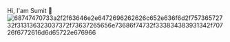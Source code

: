  Hi, I'am Sumit 👋
 ![68747470733a2f2f63646e2e6472696262626c652e636f6d2f75736572732f313136323037372f73637265656e73686f74732f333834383931342f70726f6772616d6d65722e676966](https://github.com/CodeSavvy-Sumit/CodeSavvy-Sumit/assets/160934225/52b1ec8a-94f1-4574-97e4-0f57e05e476d)


<!--
**CodeSavvy-Sumit/CodeSavvy-Sumit** is a ✨ _special_ ✨ repository because its `README.md` (this file) appears on your GitHub profile.

Here are some ideas to get you started:

- 🔭 I’m currently working on ...
- 🌱 I’m currently learning ...
- 👯 I’m looking to collaborate on ...
- 🤔 I’m looking for help with ...
- 💬 Ask me about ...
- 📫 How to reach me: ...
- 😄 Pronouns: ...
- ⚡ Fun fact: ...
-->
